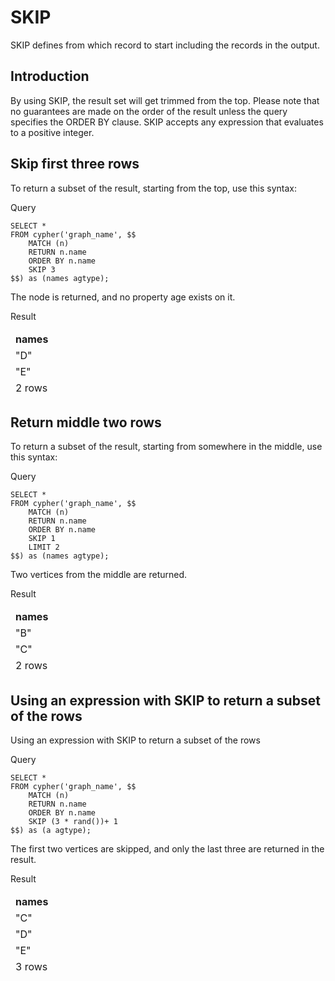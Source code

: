 # SKIP

SKIP defines from which record to start including the records in the output.

## Introduction

By using SKIP, the result set will get trimmed from the top. Please note that no guarantees are made on the order of the result unless the query specifies the ORDER BY clause. SKIP accepts any expression that evaluates to a positive  integer.

## Skip first three rows

To return a subset of the result, starting from the top, use this syntax:

Query


```postgresql
SELECT *
FROM cypher('graph_name', $$
	MATCH (n)
	RETURN n.name
	ORDER BY n.name
	SKIP 3
$$) as (names agtype);
```


The node is returned, and no property age exists on it.

Result


<table>
  <thead>
   <td><strong>names</strong>
   </td>
  <thead>
  <tr>
   <td>"D"
   </td>
  </tr>
  <tr>
   <td>"E"
   </td>
  </tr>
  <tr>
   <td>2 rows
   </td>
  </tr>
</table>

## Return middle two rows

To return a subset of the result, starting from somewhere in the middle, use this syntax:

Query


```postgresql
SELECT *
FROM cypher('graph_name', $$
	MATCH (n)
	RETURN n.name
	ORDER BY n.name
	SKIP 1
	LIMIT 2
$$) as (names agtype);
```

Two vertices from the middle are returned.

Result


<table>
  <thead>
   <td><strong>names</strong>
   </td>
  <thead>
  <tr>
   <td>"B"
   </td>
  </tr>
  <tr>
   <td>"C"
   </td>
  </tr>
  <tr>
   <td>2 rows
   </td>
  </tr>
</table>

## Using an expression with SKIP to return a subset of the rows

Using an expression with SKIP to return a subset of the rows

Query


```postgresql
SELECT *
FROM cypher('graph_name', $$
	MATCH (n)
	RETURN n.name
	ORDER BY n.name
	SKIP (3 * rand())+ 1
$$) as (a agtype);
```

The first two vertices are skipped, and only the last three are returned in the result.

Result


<table>
  <thead>
   <td><strong>names</strong>
   </td>
  <thead>
  <tr>
   <td>"C"
   </td>
  </tr>
  <tr>
   <td>"D"
   </td>
  </tr>
  <tr>
   <td>"E"
   </td>
  </tr>
  <tr>
   <td>3 rows
   </td>
  </tr>
</table>
